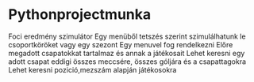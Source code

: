 # Pythonprojectmunka
Foci eredmény szimulátor
Egy menüből tetszés szerint szimulálhatunk le csoportköröket vagy egy szezont
Egy menuvel fog rendelkezni
Előre megadott csapatokkat tartalmaz és annak a játékosait
Lehet keresni egy adott csapat eddigi összes meccsére, összes góljára és a csapattagokra
Lehet keresni pozició,mezszám alapján játékosokra
